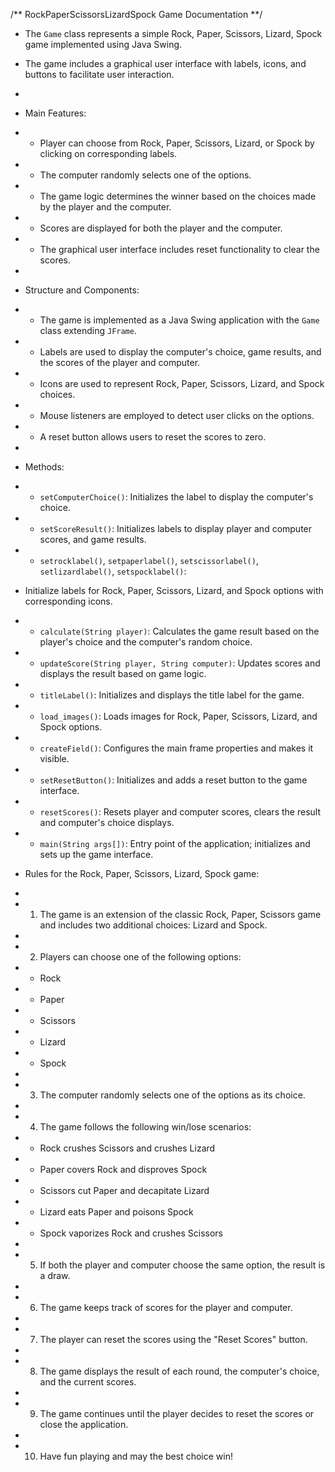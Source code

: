 /** RockPaperScissorsLizardSpock Game Documentation **/

 * The `Game` class represents a simple Rock, Paper, Scissors, Lizard, Spock game implemented using Java Swing.
 * The game includes a graphical user interface with labels, icons, and buttons to facilitate user interaction.
 *
 * Main Features:
 * - Player can choose from Rock, Paper, Scissors, Lizard, or Spock by clicking on corresponding labels.
 * - The computer randomly selects one of the options.
 * - The game logic determines the winner based on the choices made by the player and the computer.
 * - Scores are displayed for both the player and the computer.
 * - The graphical user interface includes reset functionality to clear the scores.
 *
 * Structure and Components:
 * - The game is implemented as a Java Swing application with the `Game` class extending `JFrame`.
 * - Labels are used to display the computer's choice, game results, and the scores of the player and computer.
 * - Icons are used to represent Rock, Paper, Scissors, Lizard, and Spock choices.
 * - Mouse listeners are employed to detect user clicks on the options.
 * - A reset button allows users to reset the scores to zero.
 *
 * Methods:
 * - `setComputerChoice()`: Initializes the label to display the computer's choice.
 * - `setScoreResult()`: Initializes labels to display player and computer scores, and game results.
 * - `setrocklabel()`, `setpaperlabel()`, `setscissorlabel()`, `setlizardlabel()`, `setspocklabel()`:
 *    Initialize labels for Rock, Paper, Scissors, Lizard, and Spock options with corresponding icons.
 * - `calculate(String player)`: Calculates the game result based on the player's choice and the computer's random choice.
 * - `updateScore(String player, String computer)`: Updates scores and displays the result based on game logic.
 * - `titleLabel()`: Initializes and displays the title label for the game.
 * - `load_images()`: Loads images for Rock, Paper, Scissors, Lizard, and Spock options.
 * - `createField()`: Configures the main frame properties and makes it visible.
 * - `setResetButton()`: Initializes and adds a reset button to the game interface.
 * - `resetScores()`: Resets player and computer scores, clears the result and computer's choice displays.
 * - `main(String args[])`: Entry point of the application; initializes and sets up the game interface.

 * Rules for the Rock, Paper, Scissors, Lizard, Spock game:
 *
 * 1. The game is an extension of the classic Rock, Paper, Scissors game and includes two additional choices: Lizard and Spock.
 *
 * 2. Players can choose one of the following options:
 *    - Rock
 *    - Paper
 *    - Scissors
 *    - Lizard
 *    - Spock
 *
 * 3. The computer randomly selects one of the options as its choice.
 *
 * 4. The game follows the following win/lose scenarios:
 *    - Rock crushes Scissors and crushes Lizard
 *    - Paper covers Rock and disproves Spock
 *    - Scissors cut Paper and decapitate Lizard
 *    - Lizard eats Paper and poisons Spock
 *    - Spock vaporizes Rock and crushes Scissors
 *
 * 5. If both the player and computer choose the same option, the result is a draw.
 *
 * 6. The game keeps track of scores for the player and computer.
 *
 * 7. The player can reset the scores using the "Reset Scores" button.
 *
 * 8. The game displays the result of each round, the computer's choice, and the current scores.
 *
 * 9. The game continues until the player decides to reset the scores or close the application.
 *
 * 10. Have fun playing and may the best choice win!
